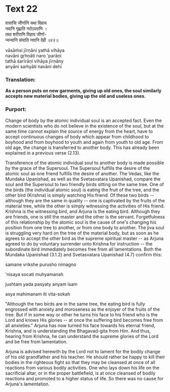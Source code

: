 # Text 22

वासांसि जीर्णानि यथा विहाय  
नवानि गृह्णाति नरोऽपराणि ।  
तथा शरीराणि विहाय जीर्णा-  
न्यन्यानि संयाति नवानि देही ॥२२॥

vāsāḿsi jīrṇāni yathā vihāya  
navāni gṛhṇāti naro 'parāṇi  
tathā śarīrāṇi vihāya jīrṇāny  
anyāni saḿyāti navāni dehī



### Translation:

**As a person puts on new garments, giving up old ones, the soul similarly accepts new material bodies, giving up the old and useless ones.**

### Purport:

Change of body by the atomic individual soul is an accepted fact. Even the modern scientists who do not believe in the existence of the soul, but at the same time cannot explain the source of energy from the heart, have to accept continuous changes of body which appear from childhood to boyhood and from boyhood to youth and again from youth to old age. From old age, the change is transferred to another body. This has already been explained in a previous verse (2.13).

Transference of the atomic individual soul to another body is made possible by the grace of the Supersoul. The Supersoul fulfills the desire of the atomic soul as one friend fulfills the desire of another. The Vedas, like the Mundaka Upanishad, as well as the Svetasvatara Upanishad, compare the soul and the Supersoul to two friendly birds sitting on the same tree. One of the birds (the individual atomic soul) is eating the fruit of the tree, and the other bird (Krishna) is simply watching His friend. Of these two birds -- although they are the same in quality -- one is captivated by the fruits of the material tree, while the other is simply witnessing the activities of His friend. Krishna is the witnessing bird, and Arjuna is the eating bird. Although they are friends, one is still the master and the other is the servant. Forgetfulness of this relationship by the atomic soul is the cause of one's changing his position from one tree to another, or from one body to another. The jiva soul is struggling very hard on the tree of the material body, but as soon as he agrees to accept the other bird as the supreme spiritual master -- as Arjuna agreed to do by voluntary surrender unto Krishna for instruction -- the subordinate bird immediately becomes free from all lamentations. Both the Mundaka Upanishad (3.1.2) and Svetasvatara Upanishad (4.7) confirm this:

samane vrikshe purusho nimagno

'nisaya socati muhyamanah

jushtam yada pasyaty anyam isam

asya mahimanam iti vita-sokah

"Although the two birds are in the same tree, the eating bird is fully engrossed with anxiety and moroseness as the enjoyer of the fruits of the tree. But if in some way or other he turns his face to his friend who is the Lord and knows His glories -- at once the suffering bird becomes free from all anxieties." Arjuna has now turned his face towards his eternal friend, Krishna, and is understanding the Bhagavad-gita from Him. And thus, hearing from Krishna, he can understand the supreme glories of the Lord and be free from lamentation.

Arjuna is advised herewith by the Lord not to lament for the bodily change of his old grandfather and his teacher. He should rather be happy to kill their bodies in the righteous fight so that they may be cleansed at once of all reactions from various bodily activities. One who lays down his life on the sacrificial altar, or in the proper battlefield, is at once cleansed of bodily reactions and promoted to a higher status of life. So there was no cause for Arjuna's lamentation.